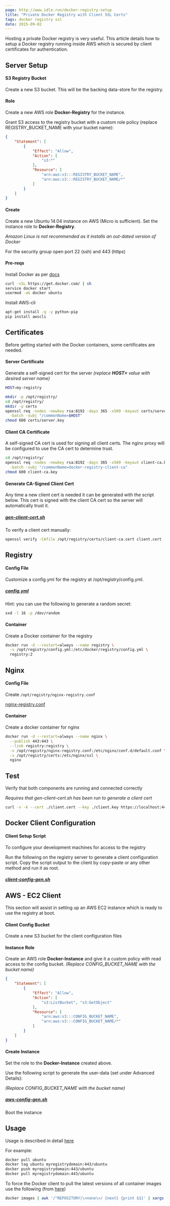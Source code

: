 ```yaml
---
page: http://www.idle.run/docker-registry-setup
title: "Private Docker Registry with Client SSL Certs"
tags: docker registry ssl
date: 2015-09-02
---
```


Hosting a private Docker registry is very useful. This article details how to setup a Docker registry
running inside AWS which is secured by client certificates for authentication.

## Server Setup

#### S3 Registry Bucket

Create a new S3 bucket. This will be the backing data-store for the registry.

#### Role

Create a new AWS role **Docker-Registry** for the instance.

Grant S3 access to the registry bucket with a custom role policy (replace REGISTRY\_BUCKET\_NAME with your bucket name):

```json
{
    "Statement": [
        {
            "Effect": "Allow",
            "Action": [
                "s3:*"
            ],
            "Resource": [
                "arn:aws:s3:::REGISTRY_BUCKET_NAME",
                "arn:aws:s3:::REGISTRY_BUCKET_NAME/*"
            ]
        }
    ]
}
```


#### Create

Create a new Ubuntu 14.04 instance on AWS (Micro is sufficient). Set the instance role to **Docker-Registry**.

_Amazon Linux is not recommended as it installs an out-dated version of Docker_

For the security group open port 22 (ssh) and 443 (https)

#### Pre-reqs

Install Docker as per [docs](https://docs.docker.com/installation/)

```bash
curl -sSL https://get.docker.com/ | sh
service docker start
usermod -aG docker ubuntu
```

Install AWS-cli

```bash
apt-get install -q -y python-pip
pip install awscli
```


## Certificates

Before getting started with the Docker containers, some certificates are needed.

#### Server Certificate

Generate a self-signed cert for the server _(replace **HOST=**  value with desired server name)_

```bash
HOST=my-registry

mkdir -p /opt/registry/
cd /opt/registry/
mkdir -p certs
openssl req -nodes -newkey rsa:8192 -days 365 -x509 -keyout certs/server.key -out certs/server.cert \
  -batch -subj "/commonName=$HOST"
chmod 600 certs/server.key
```

#### Client CA Certificate

A self-signed CA cert is used for signing all client certs. The nginx proxy will be configured to
use the CA cert to determine trust.

```bash
cd /opt/registry/
openssl req -nodes -newkey rsa:8192 -days 365 -x509 -keyout client-ca.key -out certs/client-ca.cert \
  -batch -subj "/commonName=docker-registry-client-ca"
chmod 600 client-ca.key
```

#### Generate CA-Signed Client Cert

Any time a new client cert is needed it can be generated with the script below.
This cert is signed with the client CA cert so the server will automatically trust it.

##### [gen-client-cert.sh](https://github.com/idlerun/docker-registry-setup/blob/master/gen-client-cert.sh)

To verify a client cert manually:

~~~ bash
openssl verify -CAfile /opt/registry/certs/client-ca.cert client.cert
~~~


## Registry

#### Config File
Customize a config.yml for the registry at /opt/registry/config.yml.

##### [config.yml](https://github.com/idlerun/docker-registry-setup/blob/master/config.yml)

Hint: you can use the following to generate a random secret:

~~~ bash
xxd -l 16 -p /dev/random
~~~


#### Container
Create a Docker container for the registry

~~~ bash
docker run -d --restart=always --name registry \
  -v /opt/registry/config.yml:/etc/docker/registry/config.yml \
  registry:2
~~~


## Nginx

#### Config File
Create `/opt/registry/nginx-registry.conf`

[nginx-registry.conf](https://github.com/idlerun/docker-registry-setup/blob/master/nginx-registry.conf)

#### Container
Create a docker container for nginx

```bash
docker run -d --restart=always --name nginx \
  --publish 443:443 \
  --link registry:registry \
  -v /opt/registry/nginx-registry.conf:/etc/nginx/conf.d/default.conf \
  -v /opt/registry/certs:/etc/nginx/ssl \
  nginx
```

## Test

Verify that both components are running and connected correctly

_Requires that gen-client-cert.sh has been run to generate a client cert_

```bash
curl -v -k --cert ./client.cert --key ./client.key https://localhost:443/v2/
```

## Docker Client Configuration

#### Client Setup Script

To configure your development machines for access to the registry

Run the following on the registry server to generate a client configuration script.
Copy the script output to the client by copy-paste or any other method and run it as root.

##### [client-config-gen.sh](https://github.com/idlerun/docker-registry-setup/blob/master/client-config-gen.sh)

## AWS - EC2 Client

This section will assist in setting up an AWS EC2 instance which is ready to use the registry at boot.

#### Client Config Bucket

Create a new S3 bucket for the client configuration files

#### Instance Role

Create an AWS role **Docker-Instance** and give it a custom policy with read access to the config bucket. _(Replace CONFIG\_BUCKET\_NAME with the bucket name)_

```json
{
    "Statement": [
        {
            "Effect": "Allow",
            "Action": [
                "s3:ListBucket", "s3:GetObject"
            ],
            "Resource": [
                "arn:aws:s3:::CONFIG_BUCKET_NAME",
                "arn:aws:s3:::CONFIG_BUCKET_NAME/*"
            ]
        }
    ]
}
```

#### Create Instance

Set the role to the **Docker-Instance** created above.

Use the following script to generate the user-data (set under Advanced Details):

_(Replace CONFIG\_BUCKET\_NAME with the bucket name)_

##### [aws-config-gen.sh](https://github.com/idlerun/docker-registry-setup/blob/master/aws-config-gen.sh)

Boot the instance

## Usage

Usage is described in detail [here](https://docs.docker.com/registry/deploying/)

For example:

```bash
docker pull ubuntu
docker tag ubuntu myregistrydomain:443/ubuntu
docker push myregistrydomain:443/ubuntu
docker pull myregistrydomain:443/ubuntu
```

To force the Docker client to pull the latest versions of all container images use the following (from [here](http://blog.stefanxo.com/2014/08/update-all-docker-images-at-once/))
```bash
docker images | awk '/^REPOSITORY|\<none\>/ {next} {print $1}' | xargs -n 1 docker pull
```
